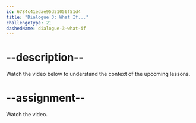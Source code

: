 ```yaml
---
id: 6784c41edae95d51056f51d4
title: "Dialogue 3: What If..."
challengeType: 21
dashedName: dialogue-3-what-if
---
```


# --description--

Watch the video below to understand the context of the upcoming lessons.

# --assignment--

Watch the video.
